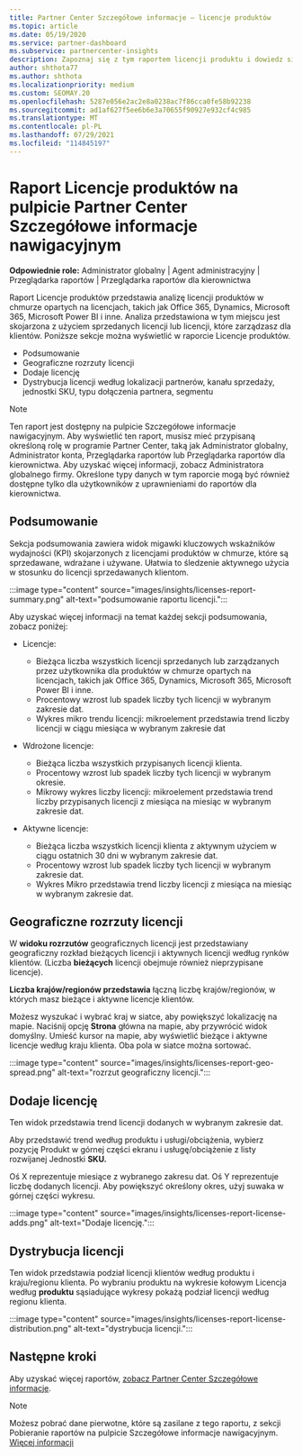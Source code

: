 ```yaml
---
title: Partner Center Szczegółowe informacje — licencje produktów
ms.topic: article
ms.date: 05/19/2020
ms.service: partner-dashboard
ms.subservice: partnercenter-insights
description: Zapoznaj się z tym raportem licencji produktu i dowiedz się, jak ulepszyć swoje licencjonowane produkty w chmurze, które sprzedajesz lub zarządzasz swoimi klientami.
author: shthota77
ms.author: shthota
ms.localizationpriority: medium
ms.custom: SEOMAY.20
ms.openlocfilehash: 5287e056e2ac2e8a0238ac7f86cca0fe58b92238
ms.sourcegitcommit: ad1af627f5ee6b6e3a70655f90927e932cf4c985
ms.translationtype: MT
ms.contentlocale: pl-PL
ms.lasthandoff: 07/29/2021
ms.locfileid: "114845197"
---
```

# <a name="product-licenses-report-in-the-partner-center-insights-dashboard"></a>Raport Licencje produktów na pulpicie Partner Center Szczegółowe informacje nawigacyjnym

**Odpowiednie role:** Administrator globalny | Agent administracyjny | Przeglądarka raportów | Przeglądarka raportów dla kierownictwa

Raport Licencje produktów przedstawia analizę licencji produktów w chmurze opartych na licencjach, takich jak Office 365, Dynamics, Microsoft 365, Microsoft Power BI i inne. Analiza przedstawiona w tym miejscu jest skojarzona z użyciem sprzedanych licencji lub licencji, które zarządzasz dla klientów. Poniższe sekcje można wyświetlić w raporcie Licencje produktów.

- Podsumowanie
- Geograficzne rozrzuty licencji
- Dodaje licencję
- Dystrybucja licencji według lokalizacji partnerów, kanału sprzedaży, jednostki SKU, typu dołączenia partnera, segmentu

 > [!NOTE]
 > Ten raport jest dostępny na pulpicie Szczegółowe informacje nawigacyjnym. Aby wyświetlić ten raport, musisz mieć przypisaną określoną rolę w programie Partner Center, taką jak Administrator globalny, Administrator konta, Przeglądarka raportów lub Przeglądarka raportów dla kierownictwa. Aby uzyskać więcej informacji, zobacz Administratora globalnego firmy. Określone typy danych w tym raporcie mogą być również dostępne tylko dla użytkowników z uprawnieniami do raportów dla kierownictwa.

## <a name="summary"></a>Podsumowanie

Sekcja podsumowania zawiera widok migawki kluczowych wskaźników wydajności (KPI) skojarzonych z licencjami produktów w chmurze, które są sprzedawane, wdrażane i używane. Ułatwia to śledzenie aktywnego użycia w stosunku do licencji sprzedawanych klientom.

:::image type="content" source="images/insights/licenses-report-summary.png" alt-text="podsumowanie raportu licencji.":::

Aby uzyskać więcej informacji na temat każdej sekcji podsumowania, zobacz poniżej:

- Licencje: 
  - Bieżąca liczba wszystkich licencji sprzedanych lub zarządzanych przez użytkownika dla produktów w chmurze opartych na licencjach, takich jak Office 365, Dynamics, Microsoft 365, Microsoft Power BI i inne.
  - Procentowy wzrost lub spadek liczby tych licencji w wybranym zakresie dat.
  - Wykres mikro trendu licencji: mikroelement przedstawia trend liczby licencji w ciągu miesiąca w wybranym zakresie dat

- Wdrożone licencje:
  - Bieżąca liczba wszystkich przypisanych licencji klienta.
  - Procentowy wzrost lub spadek liczby tych licencji w wybranym okresie.
  - Mikrowy wykres liczby licencji: mikroelement przedstawia trend liczby przypisanych licencji z miesiąca na miesiąc w wybranym zakresie dat.

- Aktywne licencje: 
  - Bieżąca liczba wszystkich licencji klienta z aktywnym użyciem w ciągu ostatnich 30 dni w wybranym zakresie dat.
  - Procentowy wzrost lub spadek liczby tych licencji w wybranym zakresie dat.
  - Wykres Mikro przedstawia trend liczby licencji z miesiąca na miesiąc w wybranym zakresie dat.

## <a name="geographical-spread-of-licenses"></a>Geograficzne rozrzuty licencji

W **widoku rozrzutów** geograficznych licencji jest przedstawiany geograficzny rozkład bieżących licencji i aktywnych licencji według rynków klientów. (Liczba **bieżących** licencji obejmuje również nieprzypisane licencje).

**Liczba krajów/regionów przedstawia** łączną liczbę krajów/regionów, w których masz bieżące i aktywne licencje klientów.

Możesz wyszukać i wybrać kraj w siatce, aby powiększyć lokalizację na mapie. Naciśnij opcję **Strona** główna na mapie, aby przywrócić widok domyślny. Umieść kursor na mapie, aby wyświetlić bieżące i aktywne licencje według kraju klienta. Oba pola w siatce można sortować.

:::image type="content" source="images/insights/licenses-report-geo-spread.png" alt-text="rozrzut geograficzny licencji.":::

## <a name="license-adds"></a>Dodaje licencję

Ten widok przedstawia trend licencji dodanych w wybranym zakresie dat. 

Aby przedstawić trend według produktu i usługi/obciążenia, wybierz pozycję Produkt w górnej części ekranu i usługę/obciążenie z listy rozwijanej Jednostki **SKU.**

Oś X reprezentuje miesiące z wybranego zakresu dat. Oś Y reprezentuje liczbę dodanych licencji. Aby powiększyć określony okres, użyj suwaka w górnej części wykresu.

:::image type="content" source="images/insights/licenses-report-license-adds.png" alt-text="Dodaje licencję.":::

## <a name="license-distribution"></a>Dystrybucja licencji

Ten widok przedstawia podział licencji klientów według produktu i kraju/regionu klienta. Po wybraniu produktu na wykresie kołowym Licencja według **produktu** sąsiadujące wykresy pokażą podział licencji według regionu klienta.

:::image type="content" source="images/insights/licenses-report-license-distribution.png" alt-text="dystrybucja licencji.":::

## <a name="next-steps"></a>Następne kroki

Aby uzyskać więcej raportów, [zobacz Partner Center Szczegółowe informacje](partner-center-insights.md).

>[!NOTE] 
> Możesz pobrać dane pierwotne, które są zasilane z tego raportu, z sekcji Pobieranie raportów na pulpicie Szczegółowe informacje nawigacyjnym. [Więcej informacji](insights-download-reports.md)
